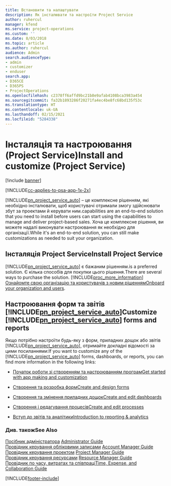 ```yaml
---
title: Встановити та налаштувати
description: Як інсталювати та настроїти Project Service
author: ruhercul
manager: kfend
ms.service: project-operations
ms.custom: ''
ms.date: 8/03/2018
ms.topic: article
ms.author: ruhercul
audience: Admin
search.audienceType:
- admin
- customizer
- enduser
search.app:
- D365CE
- D365PS
- ProjectOperations
ms.openlocfilehash: c2378ff6affd9bc21b8e9afab4108bca3983a454
ms.sourcegitcommit: fa32b1893286f20271fa4ec4be8fc68bd135f53c
ms.translationtype: HT
ms.contentlocale: uk-UA
ms.lasthandoff: 02/15/2021
ms.locfileid: "5284338"
---
```

# <a name="install-and-customize-project-service"></a><span data-ttu-id="ad3e0-103">Інсталяція та настроювання (Project Service)</span><span class="sxs-lookup"><span data-stu-id="ad3e0-103">Install and customize (Project Service)</span></span>

[!include [banner](../includes/psa-now-project-operations.md)]

[!INCLUDE[cc-applies-to-psa-app-1x-2x](../includes/cc-applies-to-psa-app-1x-2x.md)]

[!INCLUDE[pn_project_service_auto](../includes/pn-project-service-auto.md)] <span data-ttu-id="ad3e0-104">– це комплексне рішенням, які необхідно інсталювати, щоб користувачі отримали змогу здійснювати збут за проектами й керувати ним.</span><span class="sxs-lookup"><span data-stu-id="ad3e0-104">capabilities are an end-to-end solution that you need to install before users can start using the capabilities to manage and deliver project-based sales.</span></span> <span data-ttu-id="ad3e0-105">Хоча це комплексне рішення, ви можете надалі виконувати настроювання як необхідно для організації.</span><span class="sxs-lookup"><span data-stu-id="ad3e0-105">While it's an end-to-end solution, you can still make customizations as needed to suit your organization.</span></span>  
<!-- TODO: I expect to find the information on how to get and install this here. Please find that and add it here. Same for Project Service.--> 
  
## <a name="install-project-service"></a><span data-ttu-id="ad3e0-106">Інсталяція Project Service</span><span class="sxs-lookup"><span data-stu-id="ad3e0-106">Install Project Service</span></span>  
 [!INCLUDE[pn_project_service_auto](../includes/pn-project-service-auto.md)] <span data-ttu-id="ad3e0-107">є бажаним рішенням.</span><span class="sxs-lookup"><span data-stu-id="ad3e0-107">is a preferred solution.</span></span> <span data-ttu-id="ad3e0-108">Є кілька способів для покупки цього рішення.</span><span class="sxs-lookup"><span data-stu-id="ad3e0-108">There are several ways to purchase the solution.</span></span> [!INCLUDE[proc_more_information](../includes/proc-more-information.md)] <span data-ttu-id="ad3e0-109">[Ознайомте свою організацію та користувачів з новим рішенням](https://docs.microsoft.com/dynamics365/customerengagement/on-premises/admin/onboard-your-organization-and-users-to-dynamics-365-online)</span><span class="sxs-lookup"><span data-stu-id="ad3e0-109">[Onboard your organization and users](https://docs.microsoft.com/dynamics365/customerengagement/on-premises/admin/onboard-your-organization-and-users-to-dynamics-365-online).</span></span>  
  
## <a name="customize-pn_project_service_auto-forms-and-reports"></a><span data-ttu-id="ad3e0-110">Настроювання форм та звітів [!INCLUDE[pn_project_service_auto](../includes/pn-project-service-auto.md)]</span><span class="sxs-lookup"><span data-stu-id="ad3e0-110">Customize [!INCLUDE[pn_project_service_auto](../includes/pn-project-service-auto.md)] forms and reports</span></span>  
 <span data-ttu-id="ad3e0-111">Якщо потрібно настроїти будь-яку з форм, приладних дощок або звітів [!INCLUDE[pn_project_service_auto](../includes/pn-project-service-auto.md)], отримайте докладні відомості за цими посиланнями:</span><span class="sxs-lookup"><span data-stu-id="ad3e0-111">If you want to customize any of the [!INCLUDE[pn_project_service_auto](../includes/pn-project-service-auto.md)] forms, dashboards, or reports, you can find more information in the following links:</span></span>  
  
- [<span data-ttu-id="ad3e0-112">Початок роботи зі створенням та настроюванням програм</span><span class="sxs-lookup"><span data-stu-id="ad3e0-112">Get started with app making and customization</span></span>](https://docs.microsoft.com/dynamics365/customerengagement/on-premises/customize/getting-started-customization)  
  
- [<span data-ttu-id="ad3e0-113">Створення та розробка форм</span><span class="sxs-lookup"><span data-stu-id="ad3e0-113">Create and design forms</span></span>](https://docs.microsoft.com/dynamics365/customerengagement/on-premises/customize/create-design-forms)  
  
- [<span data-ttu-id="ad3e0-114">Створення та змінення приладних дощок</span><span class="sxs-lookup"><span data-stu-id="ad3e0-114">Create and edit dashboards</span></span>](https://docs.microsoft.com/dynamics365/customerengagement/on-premises/customize/create-edit-dashboards)  
  
- [<span data-ttu-id="ad3e0-115">Створення і редагування процесів</span><span class="sxs-lookup"><span data-stu-id="ad3e0-115">Create and edit processes</span></span>](https://docs.microsoft.com/dynamics365/customerengagement/on-premises/customize/guide-staff-through-common-tasks-processes)  
  
- [<span data-ttu-id="ad3e0-116">Вступ до звітів та аналітики</span><span class="sxs-lookup"><span data-stu-id="ad3e0-116">Introduction to reporting & analytics</span></span>](https://docs.microsoft.com/dynamics365/customerengagement/on-premises/analytics/reporting-analytics-with-dynamics-365)  
  
### <a name="see-also"></a><span data-ttu-id="ad3e0-117">Див. також</span><span class="sxs-lookup"><span data-stu-id="ad3e0-117">See Also</span></span>  
 <span data-ttu-id="ad3e0-118">[Посібник адміністратора](../psa/admin-guide.md) </span><span class="sxs-lookup"><span data-stu-id="ad3e0-118">[Administrator Guide](../psa/admin-guide.md) </span></span>  
 <span data-ttu-id="ad3e0-119">[Провідник керування обліковими записами](../psa/account-manager-guide.md) </span><span class="sxs-lookup"><span data-stu-id="ad3e0-119">[Account Manager Guide](../psa/account-manager-guide.md) </span></span>  
 <span data-ttu-id="ad3e0-120">[Провідник керування проектом](../psa/project-manager-guide.md) </span><span class="sxs-lookup"><span data-stu-id="ad3e0-120">[Project Manager Guide](../psa/project-manager-guide.md) </span></span>  
 <span data-ttu-id="ad3e0-121">[Провідник керування ресурсами](../psa/resource-manager-guide.md) </span><span class="sxs-lookup"><span data-stu-id="ad3e0-121">[Resource Manager Guide](../psa/resource-manager-guide.md) </span></span>  
 [<span data-ttu-id="ad3e0-122">Провідник по часу, витратах та співпраці</span><span class="sxs-lookup"><span data-stu-id="ad3e0-122">Time, Expense, and Collaboration Guide</span></span>](../psa/time-expense-collaboration-guide.md)


[!INCLUDE[footer-include](../includes/footer-banner.md)]